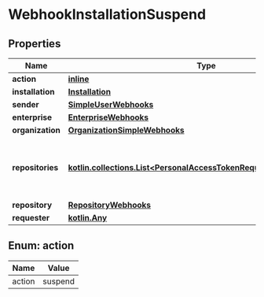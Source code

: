 
# WebhookInstallationSuspend

## Properties
Name | Type | Description | Notes
------------ | ------------- | ------------- | -------------
**action** | [**inline**](#Action) |  | 
**installation** | [**Installation**](Installation.md) |  | 
**sender** | [**SimpleUserWebhooks**](SimpleUserWebhooks.md) |  | 
**enterprise** | [**EnterpriseWebhooks**](EnterpriseWebhooks.md) |  |  [optional]
**organization** | [**OrganizationSimpleWebhooks**](OrganizationSimpleWebhooks.md) |  |  [optional]
**repositories** | [**kotlin.collections.List&lt;PersonalAccessTokenRequestRepositoriesInner&gt;**](PersonalAccessTokenRequestRepositoriesInner.md) | An array of repository objects that the installation can access. |  [optional]
**repository** | [**RepositoryWebhooks**](RepositoryWebhooks.md) |  |  [optional]
**requester** | [**kotlin.Any**](.md) |  |  [optional]


<a id="Action"></a>
## Enum: action
Name | Value
---- | -----
action | suspend



